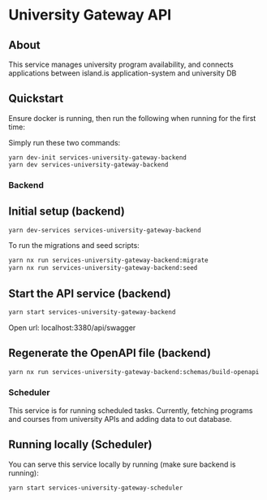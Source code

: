 # University Gateway API

## About

This service manages university program availability, and connects applications between island.is application-system and university DB

## Quickstart

Ensure docker is running, then run the following when running for the first time:

Simply run these two commands:

```
yarn dev-init services-university-gateway-backend
yarn dev services-university-gateway-backend
```

### Backend

## Initial setup (backend)

```bash
yarn dev-services services-university-gateway-backend
```

To run the migrations and seed scripts:

```bash
yarn nx run services-university-gateway-backend:migrate
yarn nx run services-university-gateway-backend:seed
```

## Start the API service (backend)

```bash
yarn start services-university-gateway-backend
```

Open url:
localhost:3380/api/swagger

## Regenerate the OpenAPI file (backend)

```bash
yarn nx run services-university-gateway-backend:schemas/build-openapi
```

### Scheduler

This service is for running scheduled tasks. Currently, fetching programs and courses from university APIs and adding data to out database.

## Running locally (Scheduler)

You can serve this service locally by running (make sure backend is running):

```bash
yarn start services-university-gateway-scheduler
```
